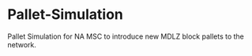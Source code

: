 # Pallet-Simulation
Pallet Simulation for NA MSC to introduce new MDLZ block pallets to the network. 
